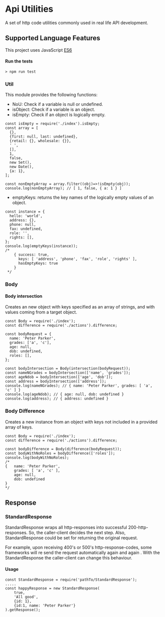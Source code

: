 # Api Utilities
A set of http code utilities commonly used in real life API development.
## Supported Language Features
This project uses JavaScript [ES6](https://github.com/lukehoban/es6features)

#### Run the tests
```
> npm run test 
```
### Util
This module provides the following functions:
- NoU: Check if a variable is null or undefined.
- isObject: Check if a variable is an object.
- isEmpty: Check if an object is logically empty. 
````
const isEmpty = require('./index').isEmpty;
const array = [
  {},
  {first: null, last: undefined},
  {retail: {}, wholesale: {}},
  ' ',
  [],
  1,
  false,
  new Set(),
  new Date(),
  {a: 1},
];

const nonEmptyArray = array.filter((obj)=>!isEmpty(obj));
console.log(nonEmptyArray); // [ 1, false, { a: 1 } ]
```` 
- emptyKeys: returns the key names of the logically empty values of an object.
````
const instance = {
  hello: 'world',
  address: {},
  phone: null,
  fax: undefined,
  role: '',
  rights: [],
};
console.log(emptyKeys(instance));
/*
    { success: true,
      keys: [ 'address', 'phone', 'fax', 'role', 'rights' ],
      hasEmptyKeys: true
    }
 */
````

### Body
#### Body intersection
Creates an new object with keys specified as an array of strings, and with values coming from a target object.
````
const Body = require('./index');
const difference = require('./actions').difference;

const bodyRequest = {
  name: 'Peter Parker',
  grades: ['a', 'c'],
  age: null,
  dob: undefined,
  roles: [],
};

const bodyIntersection = Body(intersection(bodyRequest));
const nameNGrades = bodyIntersection(['name', 'grades']);
const ageNdob = bodyIntersection(['age', 'dob']);
const address = bodyIntersection(['address']);
console.log(nameNGrades); // { name: 'Peter Parker', grades: [ 'a', 'c' ] }
console.log(ageNdob); // { age: null, dob: undefined }
console.log(address); // { address: undefined }
```` 
### Body Difference
Creates a new instance from an object with keys not included in a provided array of keys.
````
const Body = require('./index');
const difference = require('./actions').difference;

const bodyDifference = Body(difference(bodyRequest));
const bodyWithNoRoles = bodyDifference(['roles']);
console.log(bodyWithNoRoles);
/*
{   name: 'Peter Parker',
    grades: [ 'a', 'c' ],
    age: null,
    dob: undefined
}
*/
````  

## Response
### StandardResponse
StandardResponse wraps all http-responses into successful 200-http-responses. 
So, the caller-client decides the next step. Also, StandardResponse could be set for returning the original request. 

For example, upon receiving 400's or 500's http-response-codes, some frameworks will re send the request automatically again and again 
. With the StandardResponse the caller-client can change this behaviour.    

#### Usage
````
const StandardResponse = require('pathTo/StandardResponse');
.....
const happyResponse = new StandardResponse(
    true,
    'All good',
    {id: 1},
    {id:1, name: 'Peter Parker'}
).getResponse();
````
